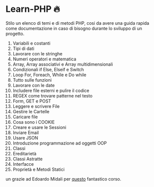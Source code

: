 # Learn-PHP 🔥
Stilo un elenco di temi e di metodi PHP, cosi da avere una guida rapida come documentazione in caso di bisogno durante lo sviluppo di un progetto.

1. Variabili e costanti
2. Tipi di dati
3. Lavorare con le stringhe
4. Numeri operatori e matematica
5. Array, Array associativi e Array multidimensionali
6. Condizionali if Else, Elseif e Switch
7. Loop For, Foreach, While e Do while
8. Tutto sulle funzioni
9. Lavorare con le date
10. Includere file esterni e pulire il codice
11. REGEX come trovare patterne nel testo
12. Form, GET e POST
13. Leggere e scrivere File
14. Gestire le Cartelle
15. Caricare file
16. Cosa sono i COOKIE
17. Creare e usare le Sessioni
18. Inviare Email
19. Usare JSON
20. Introduzione programmazione ad oggetti OOP
21. Classi
22. Ereditarietà
23. Classi Astratte
24. Interfacce
25. Proprietà e Metodi Statici

un grazie ad Edoardo Midali per [questo](https://www.youtube.com/playlist?list=PLP5MAKLy8lP_zqdyjNaPjh95NG40Op8he) fantastico corso.